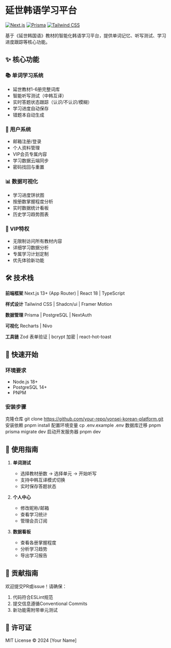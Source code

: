 # 延世韩语学习平台

[![Next.js](https://img.shields.io/badge/Next.js-13.5+-black?logo=next.js)](https://nextjs.org/)
[![Prisma](https://img.shields.io/badge/Prisma-ORM-brightgreen?logo=prisma)](https://www.prisma.io/)
[![Tailwind CSS](https://img.shields.io/badge/Tailwind_CSS-3.3-blue?logo=tailwind-css)](https://tailwindcss.com/)

基于《延世韩国语》教材的智能化韩语学习平台，提供单词记忆、听写测试、学习进度跟踪等核心功能。

## ✨ 核心功能

### 📚 单词学习系统
- 延世教材1-6册完整词库
- 智能听写测试（中韩互译）
- 实时答题状态跟踪（认识/不认识/模糊）
- 学习进度自动保存
- 错题本自动生成

### 👤 用户系统
- 邮箱注册/登录
- 个人资料管理
- VIP会员专属内容
- 学习数据云端同步
- 密码找回与重置

### 📊 数据可视化
- 学习进度饼状图
- 按册数掌握程度分析
- 实时数据统计看板
- 历史学习趋势图表

### 🎯 VIP特权
- 无限制访问所有教材内容
- 详细学习数据分析
- 专属学习计划定制
- 优先体验新功能

## 🛠️ 技术栈

**前端框架**
Next.js 13+ (App Router) | React 18 | TypeScript

**样式设计**
Tailwind CSS | Shadcn/ui | Framer Motion

**数据管理**
Prisma | PostgreSQL | NextAuth

**可视化**
Recharts | Nivo

**工具链**
Zod 表单验证 | bcrypt 加密 | react-hot-toast

## 🚀 快速开始

### 环境要求
- Node.js 18+
- PostgreSQL 14+
- PNPM

### 安装步骤
克隆仓库
git clone https://github.com/your-repo/yonsei-korean-platform.git
安装依赖
pnpm install
配置环境变量
cp .env.example .env
数据库迁移
pnpm prisma migrate dev
启动开发服务器
pnpm dev

## 📖 使用指南

1. **单词测试**
   - 选择教材册数 → 选择单元 → 开始听写
   - 支持中韩互译模式切换
   - 实时保存答题状态

2. **个人中心**
   - 修改昵称/邮箱
   - 查看学习统计
   - 管理会员订阅

3. **数据看板**
   - 查看各册掌握程度
   - 分析学习趋势
   - 导出学习报告

## 🤝 贡献指南

欢迎提交PR或issue！请确保：
1. 代码符合ESLint规范
2. 提交信息遵循Conventional Commits
3. 新功能需附带单元测试

## 📄 许可证

MIT License © 2024 [Your Name]